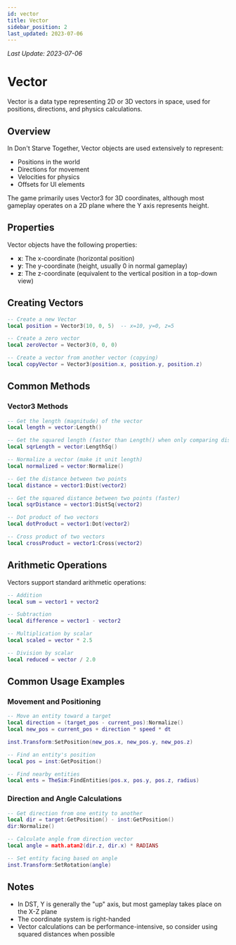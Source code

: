 ```yaml
---
id: vector
title: Vector
sidebar_position: 2
last_updated: 2023-07-06
---
```

*Last Update: 2023-07-06*
# Vector

Vector is a data type representing 2D or 3D vectors in space, used for positions, directions, and physics calculations. 

## Overview

In Don't Starve Together, Vector objects are used extensively to represent:
- Positions in the world
- Directions for movement
- Velocities for physics
- Offsets for UI elements

The game primarily uses Vector3 for 3D coordinates, although most gameplay operates on a 2D plane where the Y axis represents height.

## Properties

Vector objects have the following properties:

- **x**: The x-coordinate (horizontal position)
- **y**: The y-coordinate (height, usually 0 in normal gameplay)
- **z**: The z-coordinate (equivalent to the vertical position in a top-down view)

## Creating Vectors

```lua
-- Create a new Vector
local position = Vector3(10, 0, 5)  -- x=10, y=0, z=5

-- Create a zero vector
local zeroVector = Vector3(0, 0, 0)

-- Create a vector from another vector (copying)
local copyVector = Vector3(position.x, position.y, position.z)
```

## Common Methods

### Vector3 Methods

```lua
-- Get the length (magnitude) of the vector
local length = vector:Length()

-- Get the squared length (faster than Length() when only comparing distances)
local sqrLength = vector:LengthSq()

-- Normalize a vector (make it unit length)
local normalized = vector:Normalize()

-- Get the distance between two points
local distance = vector1:Dist(vector2)

-- Get the squared distance between two points (faster)
local sqrDistance = vector1:DistSq(vector2)

-- Dot product of two vectors
local dotProduct = vector1:Dot(vector2)

-- Cross product of two vectors
local crossProduct = vector1:Cross(vector2)
```

## Arithmetic Operations

Vectors support standard arithmetic operations:

```lua
-- Addition
local sum = vector1 + vector2

-- Subtraction
local difference = vector1 - vector2

-- Multiplication by scalar
local scaled = vector * 2.5

-- Division by scalar
local reduced = vector / 2.0
```

## Common Usage Examples

### Movement and Positioning

```lua
-- Move an entity toward a target
local direction = (target_pos - current_pos):Normalize()
local new_pos = current_pos + direction * speed * dt

inst.Transform:SetPosition(new_pos.x, new_pos.y, new_pos.z)

-- Find an entity's position
local pos = inst:GetPosition()

-- Find nearby entities
local ents = TheSim:FindEntities(pos.x, pos.y, pos.z, radius)
```

### Direction and Angle Calculations

```lua
-- Get direction from one entity to another
local dir = target:GetPosition() - inst:GetPosition()
dir:Normalize()

-- Calculate angle from direction vector
local angle = math.atan2(dir.z, dir.x) * RADIANS

-- Set entity facing based on angle
inst.Transform:SetRotation(angle)
```

## Notes

- In DST, Y is generally the "up" axis, but most gameplay takes place on the X-Z plane
- The coordinate system is right-handed
- Vector calculations can be performance-intensive, so consider using squared distances when possible 
